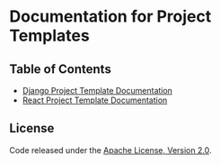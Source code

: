# Documentation for Project Templates

## Table of Contents

- [Django Project Template Documentation](/django_template/README.md)
- [React Project Template Documentation](/react_tempalte/README.md)

## License

Code released under the [Apache License, Version 2.0](/LICENSE).
